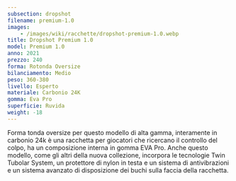 ```yaml
---
subsection: dropshot
filename: premium-1.0
images:
    - /images/wiki/racchette/dropshot-premium-1.0.webp
title: Dropshot Premium 1.0
model: Premium 1.0
anno: 2021
prezzo: 240
forma: Rotonda Oversize
bilanciamento: Medio
peso: 360-380
livello: Esperto
materiale: Carbonio 24K
gomma: Eva Pro
superficie: Ruvida
weight: -18
---
```

Forma tonda oversize per questo modello di alta gamma, interamente in carbonio 24k è una racchetta per giocatori che ricercano il controllo del colpo, ha un composizione interna in gomma EVA Pro. Anche questo modello, come gli altri della nuova collezione, incorpora le tecnologie Twin Tubolar System, un protettore di nylon in testa e un sistema di antivibrazioni e un sistema avanzato di disposizione dei buchi sulla faccia della racchetta.